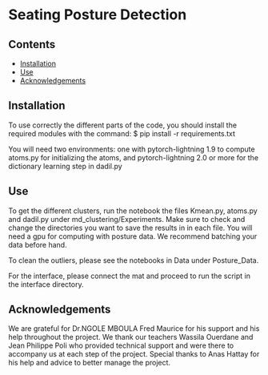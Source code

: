 # Seating Posture Detection



## Contents

- [Installation](#installation)
- [Use](#use)
- [Acknowledgements](#acknowledgments)


## Installation

To use correctly the different parts of the code, you should install the required modules with the command: 
$ pip install -r requirements.txt

You will need two environments: one with pytorch-lightning 1.9 to compute atoms.py for initializing the atoms, and pytorch-lightning 2.0 or more for the dictionary learning step in dadil.py

## Use

To get the different clusters, run the notebook the files Kmean.py, atoms.py and dadil.py under md_clustering/Experiments. Make sure to check and change the directories you want to save the results in in each file.
You will need a gpu for computing with posture data. We recommend batching your data before hand.

To clean the outliers, please see the notebooks in Data under Posture_Data.

For the interface, please connect the mat and proceed to run the script in the interface directory.

## Acknowledgements

We are grateful for Dr.NGOLE MBOULA Fred Maurice for his support and his help throughout the project. 
We thank our teachers Wassila Ouerdane and Jean Philippe Poli who provided technical support and were there to accompany us at each step of the project.
Special thanks to Anas Hattay for his help and advice to better manage the project.
